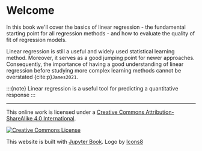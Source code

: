 # Welcome

In this book we'll cover the basics of linear regression - the fundamental starting point for all regression methods - and how to evaluate the quality of fit of regression models.

Linear regression is still a useful and widely used statistical learning method. Moreover, it serves as a good jumping point for newer approaches. Consequently, the importance of having a good understanding of linear regression before studying more complex learning methods cannot be overstated {cite:p}`James2021`.

:::{note}
 Linear regression is a useful tool for predicting a quantitative response
:::

---

This online work is licensed under a <a rel="license" href="https://creativecommons.org/licenses/by-sa/4.0/">Creative Commons Attribution-ShareAlike 4.0 International</a>.

<a rel="license" href="https://creativecommons.org/licenses/by-sa/4.0/"><img src="https://licensebuttons.net/l/by-sa/4.0/88x31.png" alt="Creative Commons License" style="border-width:0"/></a><br />


This website is built with [Jupyter Book](https://jupyterbook.org/intro.html). <a target="_blank" href="https://icons8.de/icon/aL7NtSh6zELd/streudiagramm"> </a> Logo by <a target="_blank" href="https://icons8.de">Icons8</a>
